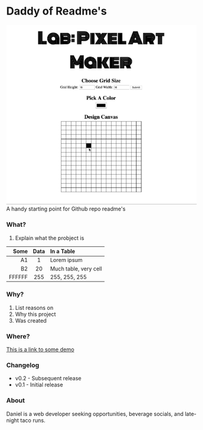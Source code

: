 # Daddy of Readme's
![image](https://github.com/dandydanny/daddyofreadme/blob/master/screenshot.gif)
A handy starting point for Github repo readme's

### What?
1. Explain what the probject is

| Some | Data | In a Table |
| ---: | :--: | :--------- |
| A1 | 1 | Lorem ipsum |
| B2 | 20 | Much table, very cell |
| FFFFFF | 255 | 255, 255, 255 |

### Why?
1. List reasons on
1. Why this project
1. Was created

### Where?
[This is a link to some demo](https://chrome.google.com/webstore/detail/dark-new-tab/mnjmegebbljjhpljjfjmkhgmokpmdbpo?hl=en-US&gl=US)

### Changelog
* v0.2 - Subsequent release
* v0.1 - Initial release

### About
Daniel is a web developer seeking opportunities, beverage socials, and late-night taco runs.

